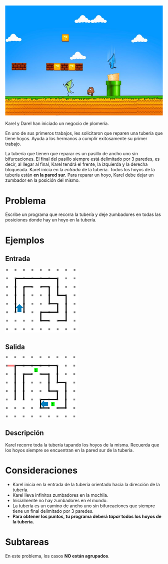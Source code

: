 ![Ilustracion](SuperKarelBros.jpeg)

Karel y Darel han iniciado un negocio de plomería.

En uno de sus primeros trabajos, les solicitaron que reparen una tubería que tiene hoyos. Ayuda a los hermanos a cumplir exitosamente su primer trabajo.

La tubería que tienen que reparar es un pasillo de ancho uno sin bifurcaciones. El final del pasillo siempre está delimitado por 3 paredes, es decir, al llegar al final, Karel tendrá el frente, la izquierda y la derecha bloqueada. Karel inicia en la _entrada_ de la tubería. Todos los hoyos de la tubería están **en la pared sur**. Para reparar un hoyo, Karel debe dejar un zumbador en la posición del mismo.

# Problema

Escribe un programa que recorra la tubería y deje zumbadores en todas las posiciones donde hay un hoyo en la tubería.

# Ejemplos

## Entrada

![Mundo de entrada](karel-bros.in.png)

## Salida

![Mundo de salida](karel-bros.out.png)

## Descripción

Karel recorre toda la tubería tapando los hoyos de la misma. Recuerda que los hoyos siempre se encuentran en la pared sur de la tubería.

# Consideraciones

- Karel inicia en la entrada de la tubería orientado hacía la dirección de la tubería.
- Karel lleva infinitos zumbadores en la mochila.
- Inicialmente no hay zumbadores en el mundo.
- La tubería es un camino de ancho uno sin bifurcaciones que siempre tiene un final delimitado por 3 paredes.
- **Para obtener los puntos, tu programa deberá _tapar_ todos los hoyos de la tubería.**

# Subtareas

En este problema, los casos **NO están agrupados**.
